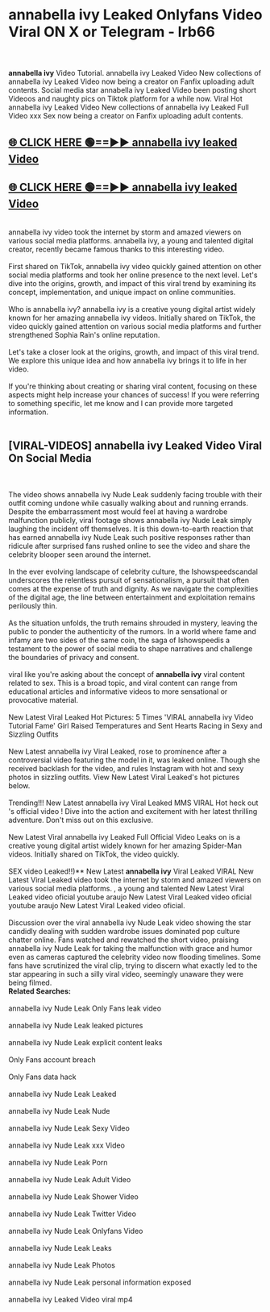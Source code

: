<h1> annabella ivy Leaked Onlyfans Video Viral ON X or Telegram - lrb66 </h1>

# 
<br>
<strong>annabella ivy</strong> Video Tutorial. annabella ivy Leaked Video New collections of  annabella ivy Leaked Video now being a creator on Fanfix uploading adult contents. Social media star annabella ivy Leaked Video been posting short Videoos and naughty pics on Tiktok platform for a while now. Viral Hot annabella ivy Leaked Video New collections of annabella ivy Leaked Full Video xxx Sex now being a creator on Fanfix uploading adult contents.
<br>

## [🌐 CLICK HERE 🟢==►► annabella ivy leaked Video ](https://onlyclips.site?title=annabella_ivy&ref=git)


## [🌐 CLICK HERE 🟢==►► annabella ivy leaked Video ](https://onlyclips.site?title=annabella_ivy&ref=git)

<br>
annabella ivy video took the internet by storm and amazed viewers on various social media platforms. annabella ivy, a young and talented digital creator, recently became famous thanks to this interesting video.
<br><br>
First shared on TikTok, annabella ivy video quickly gained attention on other social media platforms and took her online presence to the next level. Let's dive into the origins, growth, and impact of this viral trend by examining its concept, implementation, and unique impact on online communities.
<br><br>
Who is annabella ivy? annabella ivy is a creative young digital artist widely known for her amazing annabella ivy videos. Initially shared on TikTok, the video quickly gained attention on various social media platforms and further strengthened Sophia Rain's online reputation.
<br><br>
Let's take a closer look at the origins, growth, and impact of this viral trend. We explore this unique idea and how annabella ivy brings it to life in her video.
<br><br>
If you're thinking about creating or sharing viral content, focusing on these aspects might help increase your chances of success! If you were referring to something specific, let me know and I can provide more targeted information.
<br><br>
<h2>[VIRAL-VIDEOS] annabella ivy Leaked Video Viral On Social Media</h2>
<br><br>
The video shows annabella ivy Nude Leak suddenly facing trouble with their outfit coming undone while casually walking about and running errands. Despite the embarrassment most would feel at having a wardrobe malfunction publicly, viral footage shows annabella ivy Nude Leak simply laughing the incident off themselves. It is this down-to-earth reaction that has earned annabella ivy Nude Leak such positive responses rather than ridicule after surprised fans rushed online to see the video and share the celebrity blooper seen around the internet.
<br><br>
In the ever evolving landscape of celebrity culture, the Ishowspeedscandal underscores the relentless pursuit of sensationalism, a pursuit that often comes at the expense of truth and dignity. As we navigate the complexities of the digital age, the line between entertainment and exploitation remains perilously thin.
<br><br>
As the situation unfolds, the truth remains shrouded in mystery, leaving the public to ponder the authenticity of the rumors. In a world where fame and infamy are two sides of the same coin, the saga of Ishowspeedis a testament to the power of social media to shape narratives and challenge the boundaries of privacy and consent.
<br><br>
viral like you're asking about the concept of <strong>annabella ivy</strong> viral content related to sex. This is a broad topic, and viral content can range from educational articles and informative videos to more sensational or provocative material.
<br><br>
New Latest Viral Leaked Hot Pictures: 5 Times 'VIRAL annabella ivy Video Tutorial Fame' Girl Raised Temperatures and Sent Hearts Racing in Sexy and Sizzling Outfits
<br><br>
New Latest annabella ivy Viral Leaked, rose to prominence after a controversial video featuring the model in it, was leaked online. Though she received backlash for the video, and rules Instagram with hot and sexy photos in sizzling outfits. View New Latest Viral Leaked's hot pictures below.
<br><br>
Trending!!! New Latest annabella ivy Viral Leaked MMS VIRAL Hot heck out 's official video ! Dive into the action and excitement with her latest thrilling adventure. Don't miss out on this exclusive.
<br><br>
New Latest Viral annabella ivy Leaked Full Official Video Leaks on  is a creative young digital artist widely known for her amazing Spider-Man videos. Initially shared on TikTok, the video quickly.
<br><br>
SEX video Leaked!!)** New Latest <strong>annabella ivy</strong> Viral Leaked VIRAL New Latest Viral Leaked video took the internet by storm and amazed viewers on various social media platforms. , a young and talented New Latest Viral Leaked video oficial youtube araujo New Latest Viral Leaked video oficial youtube araujo New Latest Viral Leaked video oficial.
<br><br>
Discussion over the viral annabella ivy Nude Leak video showing the star candidly dealing with sudden wardrobe issues dominated pop culture chatter online. Fans watched and rewatched the short video, praising annabella ivy Nude Leak for taking the malfunction with grace and humor even as cameras captured the celebrity video now flooding timelines. Some fans have scrutinized the viral clip, trying to discern what exactly led to the star appearing in such a silly viral video, seemingly unaware they were being filmed.
<br>
<strong>Related Searches:</strong>
<br><br>
annabella ivy Nude Leak Only Fans leak video
<br><br>
annabella ivy Nude Leak leaked pictures
<br><br>
annabella ivy Nude Leak explicit content leaks
<br><br>
Only Fans account breach
<br><br>
Only Fans data hack
<br><br>
annabella ivy Nude Leak Leaked
<br><br>
annabella ivy Nude Leak Nude
<br><br>
annabella ivy Nude Leak Sexy Video
<br><br>
annabella ivy Nude Leak xxx Video
<br><br>
annabella ivy Nude Leak Porn
<br><br>
annabella ivy Nude Leak Adult Video
<br><br>
annabella ivy Nude Leak Shower Video
<br><br>
annabella ivy Nude Leak Twitter Video
<br><br>
annabella ivy Nude Leak Onlyfans Video
<br><br>
annabella ivy Nude Leak Leaks
<br><br>
annabella ivy Nude Leak Photos
<br><br>
annabella ivy Nude Leak personal information exposed
<br><br>
annabella ivy Leaked Video viral mp4